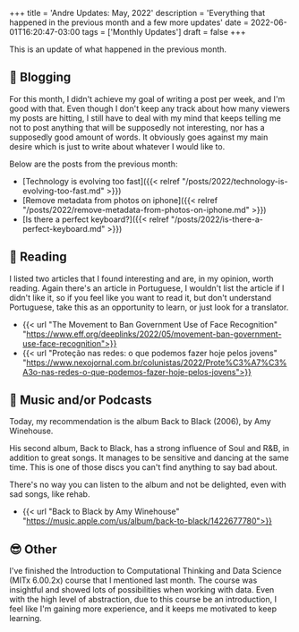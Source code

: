 +++
title = 'Andre Updates: May, 2022'
description = 'Everything that happened in the previous month and a few more updates'
date = 2022-06-01T16:20:47-03:00
tags = ['Monthly Updates']
draft = false
+++

This is an update of what happened in the previous month.

## 📝 Blogging 

For this month, I didn't achieve my goal of writing a post per week, and I'm good with that.
Even though I don't keep any track about how many viewers my posts are hitting, I still have to deal with my mind that keeps telling me not to post anything that will be supposedly not interesting, nor has a supposedly good amount of words. It obviously goes against my main desire which is just to write about whatever I would like to. 

Below are the posts from the previous month:

* [Technology is evolving too fast]({{< relref "/posts/2022/technology-is-evolving-too-fast.md" >}})
* [Remove metadata from photos on iphone]({{< relref "/posts/2022/remove-metadata-from-photos-on-iphone.md" >}})
* [Is there a perfect keyboard?]({{< relref "/posts/2022/is-there-a-perfect-keyboard.md" >}})

## 📖 Reading

I listed two articles that I found interesting and are, in my opinion, worth reading.
Again there's an article in Portuguese, I wouldn't list the article if I didn't like it, so if you feel like you want to read it, but don't understand Portuguese, take this as an opportunity to learn, or just look for a translator.

* {{< url "The Movement to Ban Government Use of Face Recognition" "https://www.eff.org/deeplinks/2022/05/movement-ban-government-use-face-recognition">}}
* {{< url "Proteção nas redes: o que podemos fazer hoje pelos jovens" "https://www.nexojornal.com.br/colunistas/2022/Prote%C3%A7%C3%A3o-nas-redes-o-que-podemos-fazer-hoje-pelos-jovens">}}

## 🎵 Music and/or Podcasts

Today, my recommendation is the album Back to Black (2006), by Amy Winehouse. 

His second album, Back to Black, has a strong influence of Soul and R&B, in addition to great songs. It manages to be sensitive and dancing at the same time.
This is one of those discs you can't find anything to say bad about.

There's no way you can listen to the album and not be delighted, even with sad songs, like rehab.

* {{< url "Back to Black by Amy Winehouse" "https://music.apple.com/us/album/back-to-black/1422677780">}}

## 😎 Other

I've finished the Introduction to Computational Thinking and Data Science (MITx 6.00.2x) course that I mentioned last month.
The course was insightful and showed lots of possibilities when working with data. Even with the high level of abstraction, due to this course be an introduction, I feel like I'm gaining more experience, and it keeps me motivated to keep learning.